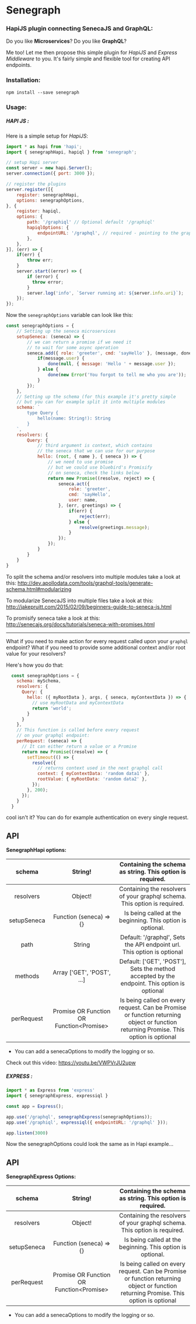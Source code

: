 # Senegraph

### HapiJS plugin connecting SenecaJS and GraphQL:

Do you like **Microservices**?
Do you like **GraphQL**?

Me too! Let me then propose this simple plugin for *HapiJS* and *Express Middleware* to you. It's fairly simple and flexible tool for creating API endpoints.

### Installation:
```
npm install --save senegraph
```

### Usage:

##### HAPI JS :
Here is a simple setup for *HapiJS*:

```javascript
import * as hapi from 'hapi';
import { senegraphHapi, hapiql } from 'senegraph';

// setup Hapi server
const server = new hapi.Server();
server.connection({ port: 3000 });

// register the plugins
server.register([{
    register: senegraphHapi,
    options: senegraphOptions,
}, {
    register: hapiql,
    options: {
        path: '/graphiql' // Optional default '/graphiql'
        hapiqlOptions: {
            endpointURL: '/graphql', // required - pointing to the graphQL route
        },
    },
}], (err) => {
    if(err) {
        throw err;
    }
    server.start((error) => {
        if (error) {
          throw error;
        }
        server.log('info', `Server running at: ${server.info.uri}`);
    });
});
```

Now the `senegraphOptions` variable can look like this:

```javascript
const senegraphOptions = {
    // Setting up the seneca microservices
    setupSeneca: (seneca) => {
        // we can return a promise if we need it
        // to wait for some async operation
        seneca.add({ role: 'greeter', cmd: 'sayHello' }, (message, done) => {
            if(message.user) {
                done(null, { message: 'Hello ' + message.user });
            } else {
                done(new Error('You forgot to tell me who you are'));
            }
        });
    },
    // Setting up the schema (for this example it's pretty simple
    // but you can for example split it into multiple modules
    schema: `
        type Query {
            hello(name: String!): String
        }
    `,
    resolvers: {
        Query: {
            // third argument is context, which contains
            // the seneca that we can use for our purpose
            hello: (root, { name }, { seneca }) => {
                // we need to use promise
                // but we could use bluebird's Promisify
                // on seneca, check the links below
                return new Promise((resolve, reject) => {
                    seneca.act({
                        role: 'greeter',
                        cmd: 'sayHello',
                        user: name,
                    }, (err, greetings) => {
                        if(err) {
                            reject(err);
                        } else {
                            resolve(greetings.message);
                        }
                    });
                });
            }
        }
    }
}
```

To split the schema and/or resolvers into multiple modules take a look at this:
http://dev.apollodata.com/tools/graphql-tools/generate-schema.html#modularizing

To modularize SenecaJS into multiple files take a look at this:
http://jakepruitt.com/2015/02/09/beginners-guide-to-seneca-js.html

To promisify seneca take a look at this:
http://senecajs.org/docs/tutorials/seneca-with-promises.html

-----------------

What if you need to make action for every request called upon your `graphql`
endpoint? What if you need to provide some additional context and/or root value
for your resolvers?

Here's how you do that:

```javascript
  const senegraphOptions = {
    schema: mySchema,
    resolvers: {
      Query: {
        hello: ({ myRootData }, args, { seneca, myContextData }) => {
          // use myRootData and myContextData
          return 'world';
        }
      }
    },
    // This function is called before every request
    // on your graphql endpoint:
    perRequest: (seneca) => {
      // It can either return a value or a Promise
      return new Promise((resolve) => {
        setTimeout(() => {
          resolve({
            // returns context used in the next graphql call
            context: { myContextData: 'random data1' },
            rootValue: { myRootData: 'random data2' },
          });
        }, 200);
      });
    }
  }
```

cool isn't it? You can do for example authentication on every single request.

## API

**SenegraphHapi options:**

|    schema   |                              String!                             |                                       Containing the schema as string. This option is required.                                       |
|:-----------:|:----------------------------------------------------------------:|:-------------------------------------------------------------------------------------------------------------------------------------:|
|  resolvers  |                              Object!                             |                               Containing the resolvers of your graphql schema. This option is required.                               |
| setupSeneca |                      Function (seneca) => {}                     |                                       Is being called at the beginning. This option is optional.                                      |
|     path    |                              String                              |                                Default: '/graphql', Sets the API endpoint url. This option is optional                                |
|   methods   |                    Array ['GET', 'POST', ...]                    |                      Default: ['GET', 'POST'], Sets the method accepted by the endpoint. This option is optional                      |
|  perRequest | Promise<Object> OR Function<Object> OR Function<Promise<Object>> | Is being called on every request. Can be Promise or function returning object or function returning  Promise. This option is optional |


+ You can add a senecaOptions to modify the logging or so.

Check out this video: https://youtu.be/VWPVrJU2upw


##### EXPRESS :

```js
import * as Express from 'express'
import { senegraphExpress, expressiql }

const app = Express();

app.use('/graphql', senegraphExpress(senegraphOptions));
app.use('/graphiql', expressiql({ endpointURL: '/graphql' }));

app.listen(3000)
```

Now the senegraphOptions could look the same as in Hapi example...

## API

**SenegraphExpress Options:**

|    schema   |                              String!                             |                                       Containing the schema as string. This option is required.                                       |
|:-----------:|:----------------------------------------------------------------:|:-------------------------------------------------------------------------------------------------------------------------------------:|
|  resolvers  |                              Object!                             |                               Containing the resolvers of your graphql schema. This option is required.                               |
| setupSeneca |                      Function (seneca) => {}                     |                                       Is being called at the beginning. This option is optional.                                      |
|  perRequest | Promise<Object> OR Function<Object> OR Function<Promise<Object>> | Is being called on every request. Can be Promise or function returning object or function returning  Promise. This option is optional |


+ You can add a senecaOptions to modify the logging or so.
